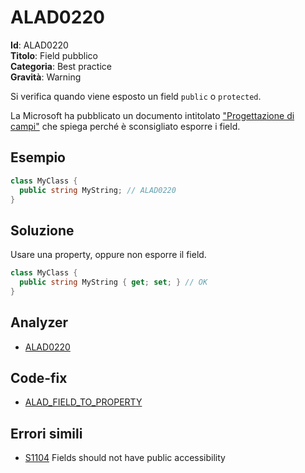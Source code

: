 <!--
SPDX-FileCopyrightText: 2022 ALAD SRL <info@alad.cloud>

SPDX-License-Identifier: MIT
-->

# ALAD0220

**Id**: ALAD0220\
**Titolo**: Field pubblico\
**Categoria**: Best practice\
**Gravità**: Warning

Si verifica quando viene esposto un field `public` o `protected`.

La Microsoft ha pubblicato un documento intitolato
["Progettazione di campi"](https://learn.microsoft.com/dotnet/standard/design-guidelines/field)
che spiega perché è sconsigliato esporre i field.


## Esempio

```csharp
class MyClass {
  public string MyString; // ALAD0220
}
```


## Soluzione

Usare una property, oppure non esporre il field.

```csharp
class MyClass {
  public string MyString { get; set; } // OK
}
```


## Analyzer

* [ALAD0220](../../src/Alad.CodeAnalyzer/BestPractices/PublicFieldAnalyzer.cs)


## Code-fix

* [ALAD_FIELD_TO_PROPERTY](../../src/Alad.CodeAnalyzer.CodeFixes/FieldToPropertyCodeFixProvider.cs)


## Errori simili

* [S1104](https://rules.sonarsource.com/csharp/RSPEC-1104) Fields should not have public accessibility
